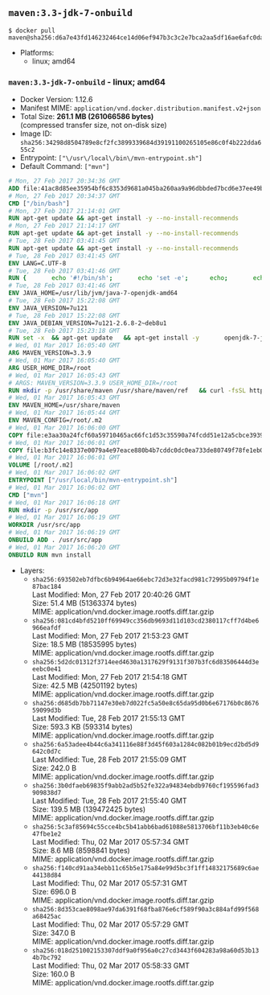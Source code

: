 ## `maven:3.3-jdk-7-onbuild`

```console
$ docker pull maven@sha256:d6a7e43fd146232464ce14d06ef947b3c3c2e7bca2aa5df16ae6afc0daeab2a6
```

-	Platforms:
	-	linux; amd64

### `maven:3.3-jdk-7-onbuild` - linux; amd64

-	Docker Version: 1.12.6
-	Manifest MIME: `application/vnd.docker.distribution.manifest.v2+json`
-	Total Size: **261.1 MB (261066586 bytes)**  
	(compressed transfer size, not on-disk size)
-	Image ID: `sha256:34298d8504789e8cf2fc3899339684d39191100265105e86c0f4b222dda655c2`
-	Entrypoint: `["\/usr\/local\/bin\/mvn-entrypoint.sh"]`
-	Default Command: `["mvn"]`

```dockerfile
# Mon, 27 Feb 2017 20:34:36 GMT
ADD file:41ac8d85ee35954bf6c8353d9681a045ba260aa9a96dbbded7bcd6e37ee49bea in / 
# Mon, 27 Feb 2017 20:34:37 GMT
CMD ["/bin/bash"]
# Mon, 27 Feb 2017 21:14:01 GMT
RUN apt-get update && apt-get install -y --no-install-recommends 		ca-certificates 		curl 		wget 	&& rm -rf /var/lib/apt/lists/*
# Mon, 27 Feb 2017 21:14:17 GMT
RUN apt-get update && apt-get install -y --no-install-recommends 		bzr 		git 		mercurial 		openssh-client 		subversion 				procps 	&& rm -rf /var/lib/apt/lists/*
# Tue, 28 Feb 2017 03:41:45 GMT
RUN apt-get update && apt-get install -y --no-install-recommends 		bzip2 		unzip 		xz-utils 	&& rm -rf /var/lib/apt/lists/*
# Tue, 28 Feb 2017 03:41:45 GMT
ENV LANG=C.UTF-8
# Tue, 28 Feb 2017 03:41:46 GMT
RUN { 		echo '#!/bin/sh'; 		echo 'set -e'; 		echo; 		echo 'dirname "$(dirname "$(readlink -f "$(which javac || which java)")")"'; 	} > /usr/local/bin/docker-java-home 	&& chmod +x /usr/local/bin/docker-java-home
# Tue, 28 Feb 2017 03:41:46 GMT
ENV JAVA_HOME=/usr/lib/jvm/java-7-openjdk-amd64
# Tue, 28 Feb 2017 15:22:08 GMT
ENV JAVA_VERSION=7u121
# Tue, 28 Feb 2017 15:22:08 GMT
ENV JAVA_DEBIAN_VERSION=7u121-2.6.8-2~deb8u1
# Tue, 28 Feb 2017 15:23:18 GMT
RUN set -x 	&& apt-get update 	&& apt-get install -y 		openjdk-7-jdk="$JAVA_DEBIAN_VERSION" 	&& rm -rf /var/lib/apt/lists/* 	&& [ "$JAVA_HOME" = "$(docker-java-home)" ]
# Wed, 01 Mar 2017 16:05:40 GMT
ARG MAVEN_VERSION=3.3.9
# Wed, 01 Mar 2017 16:05:40 GMT
ARG USER_HOME_DIR=/root
# Wed, 01 Mar 2017 16:05:43 GMT
# ARGS: MAVEN_VERSION=3.3.9 USER_HOME_DIR=/root
RUN mkdir -p /usr/share/maven /usr/share/maven/ref   && curl -fsSL http://apache.osuosl.org/maven/maven-3/$MAVEN_VERSION/binaries/apache-maven-$MAVEN_VERSION-bin.tar.gz     | tar -xzC /usr/share/maven --strip-components=1   && ln -s /usr/share/maven/bin/mvn /usr/bin/mvn
# Wed, 01 Mar 2017 16:05:43 GMT
ENV MAVEN_HOME=/usr/share/maven
# Wed, 01 Mar 2017 16:05:44 GMT
ENV MAVEN_CONFIG=/root/.m2
# Wed, 01 Mar 2017 16:06:00 GMT
COPY file:e3aa30a24fcf60a59710465ac66fc1d53c35590a74fcdd51e12a5cbce393904b in /usr/local/bin/mvn-entrypoint.sh 
# Wed, 01 Mar 2017 16:06:01 GMT
COPY file:b3fc14e8337e0079a4e97eace880b4b7cddc0dc0ea733de80749f78fe1eb089a in /usr/share/maven/ref/ 
# Wed, 01 Mar 2017 16:06:01 GMT
VOLUME [/root/.m2]
# Wed, 01 Mar 2017 16:06:02 GMT
ENTRYPOINT ["/usr/local/bin/mvn-entrypoint.sh"]
# Wed, 01 Mar 2017 16:06:02 GMT
CMD ["mvn"]
# Wed, 01 Mar 2017 16:06:18 GMT
RUN mkdir -p /usr/src/app
# Wed, 01 Mar 2017 16:06:19 GMT
WORKDIR /usr/src/app
# Wed, 01 Mar 2017 16:06:19 GMT
ONBUILD ADD . /usr/src/app
# Wed, 01 Mar 2017 16:06:20 GMT
ONBUILD RUN mvn install
```

-	Layers:
	-	`sha256:693502eb7dfbc6b94964ae66ebc72d3e32facd981c72995b09794f1e87bac184`  
		Last Modified: Mon, 27 Feb 2017 20:40:26 GMT  
		Size: 51.4 MB (51363374 bytes)  
		MIME: application/vnd.docker.image.rootfs.diff.tar.gzip
	-	`sha256:081cd4bfd5210ff69949cc356db9693d11d103cd2380117cff7d4be6966eafdf`  
		Last Modified: Mon, 27 Feb 2017 21:53:23 GMT  
		Size: 18.5 MB (18535995 bytes)  
		MIME: application/vnd.docker.image.rootfs.diff.tar.gzip
	-	`sha256:5d2dc01312f3714eed4630a1317629f9131f307b3fc6d83506444d3eeebc0e41`  
		Last Modified: Mon, 27 Feb 2017 21:54:18 GMT  
		Size: 42.5 MB (42501192 bytes)  
		MIME: application/vnd.docker.image.rootfs.diff.tar.gzip
	-	`sha256:d685db7bb71147e30eb7d022fc5a50e8c65da95d0b6e67176b0c867659099d3b`  
		Last Modified: Tue, 28 Feb 2017 21:55:13 GMT  
		Size: 593.3 KB (593314 bytes)  
		MIME: application/vnd.docker.image.rootfs.diff.tar.gzip
	-	`sha256:6a53adee4b44c6a341116e88f3d45f603a1284c082b01b9ecd2bd5d9642c0d7c`  
		Last Modified: Tue, 28 Feb 2017 21:55:09 GMT  
		Size: 242.0 B  
		MIME: application/vnd.docker.image.rootfs.diff.tar.gzip
	-	`sha256:3b0dfaeb69835f9abb2ad5b52fe322a94834ebdb9760cf195596fad3909838d7`  
		Last Modified: Tue, 28 Feb 2017 21:55:40 GMT  
		Size: 139.5 MB (139472425 bytes)  
		MIME: application/vnd.docker.image.rootfs.diff.tar.gzip
	-	`sha256:5c3af85694c55cce4bc5b41abb6bad61088e5813706bf11b3eb40c6e47fbe1e2`  
		Last Modified: Thu, 02 Mar 2017 05:57:34 GMT  
		Size: 8.6 MB (8598841 bytes)  
		MIME: application/vnd.docker.image.rootfs.diff.tar.gzip
	-	`sha256:f140cd91aa34ebb11c65b5e175a84e99d5bc3f1ff14832175689c6ae44138d84`  
		Last Modified: Thu, 02 Mar 2017 05:57:31 GMT  
		Size: 696.0 B  
		MIME: application/vnd.docker.image.rootfs.diff.tar.gzip
	-	`sha256:8d353cae8098ae97da6391f68fba876e6cf589f90a3c884afd99f568a68425ac`  
		Last Modified: Thu, 02 Mar 2017 05:57:29 GMT  
		Size: 347.0 B  
		MIME: application/vnd.docker.image.rootfs.diff.tar.gzip
	-	`sha256:018d251002153307ddf9a0f956a0c27cd3443f604283a98a60d53b134b7bc792`  
		Last Modified: Thu, 02 Mar 2017 05:58:33 GMT  
		Size: 160.0 B  
		MIME: application/vnd.docker.image.rootfs.diff.tar.gzip
